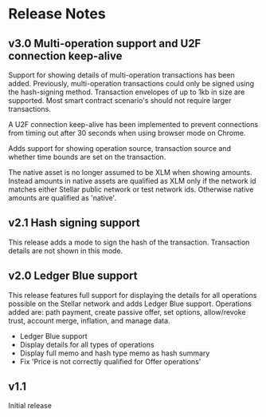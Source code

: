 # Release Notes

## v3.0 Multi-operation support and U2F connection keep-alive

Support for showing details of multi-operation transactions has been added. Previously, multi-operation transactions could only be signed using the hash-signing method. Transaction envelopes of up to 1kb in size are supported. Most smart contract scenario's should not require larger transactions.

A U2F connection keep-alive has been implemented to prevent connections from timing out after 30 seconds when using browser mode on Chrome.

Adds support for showing operation source, transaction source and whether time bounds are set on the transaction.

The native asset is no longer assumed to be XLM when showing amounts. Instead amounts in native assets are qualified as XLM only if the network id matches either Stellar public network or test network ids. Otherwise native amounts are qualified as 'native'.

## v2.1 Hash signing support

This release adds a mode to sign the hash of the transaction. Transaction details are not shown in this mode.

## v2.0 Ledger Blue support

This release features full support for displaying the details for all operations possible on the Stellar network and adds Ledger Blue support.
Operations added are: path payment, create passive offer, set options, allow/revoke trust, account merge, inflation, and manage data.

- Ledger Blue support
- Display details for all types of operations
- Display full memo and hash type memo as hash summary
- Fix 'Price is not correctly qualified for Offer operations'

## v1.1
Initial release
